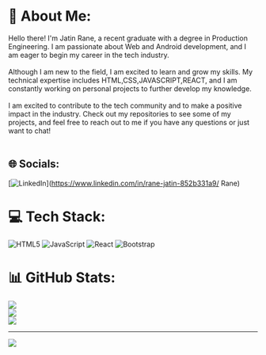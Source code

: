 # 💫 About Me:
Hello there! I'm Jatin Rane, a recent graduate with a degree in Production Engineering. I am passionate about Web and Android development, and I am eager to begin my career in the tech industry.<br><br>Although I am new to the field, I am excited to learn and grow my skills. My technical expertise includes HTML,CSS,JAVASCRIPT,REACT, and I am constantly working on personal projects to further develop my knowledge.<br><br>I am excited to contribute to the tech community and to make a positive impact in the industry. Check out my repositories to see some of my projects, and feel free to reach out to me if you have any questions or just want to chat!<br><br>


## 🌐 Socials:
[![LinkedIn](https://img.shields.io/badge/LinkedIn-%230077B5.svg?logo=linkedin&logoColor=white)](https://www.linkedin.com/in/rane-jatin-852b331a9/ Rane) 

# 💻 Tech Stack:
![HTML5](https://img.shields.io/badge/html5-%23E34F26.svg?style=for-the-badge&logo=html5&logoColor=white) ![JavaScript](https://img.shields.io/badge/javascript-%23323330.svg?style=for-the-badge&logo=javascript&logoColor=%23F7DF1E) ![React](https://img.shields.io/badge/react-%2320232a.svg?style=for-the-badge&logo=react&logoColor=%2361DAFB) ![Bootstrap](https://img.shields.io/badge/bootstrap-%23563D7C.svg?style=for-the-badge&logo=bootstrap&logoColor=white)
# 📊 GitHub Stats:
![](https://github-readme-stats.vercel.app/api?username=Shiba-Tatsuya&theme=dark&hide_border=false&include_all_commits=false&count_private=false)<br/>
![](https://github-readme-streak-stats.herokuapp.com/?user=Shiba-Tatsuya&theme=dark&hide_border=false)<br/>
![](https://github-readme-stats.vercel.app/api/top-langs/?username=Shiba-Tatsuya&theme=dark&hide_border=false&include_all_commits=false&count_private=false&layout=compact)

---
[![](https://visitcount.itsvg.in/api?id=Shiba-Tatsuya&icon=0&color=0)](https://visitcount.itsvg.in)

<!-- Proudly created with GPRM ( https://gprm.itsvg.in ) -->
